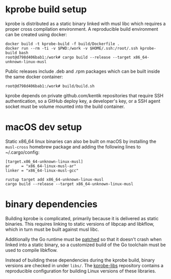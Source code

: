 # kprobe build setup

kprobe is distributed as a static binary linked with musl libc which
requires a proper cross compilation environment. A reproducible
build environment can be created using docker:

```
docker build -t kprobe-build -f build/Dockerfile .
docker run --rm -ti -v $PWD:/work -v $HOME/.ssh:/root/.ssh kprobe-build bash
root@d798d406bab1:/work# cargo build --release --target x86_64-unknown-linux-musl
```

Public releases include .deb and .rpm packages which can be built
inside the same docker container:

```
root@d798d406bab1:/work# build/build.sh
```

kprobe depends on private github.com/kentik repositories that require
SSH authentication, so a GitHub deploy key, a developer's key, or a
SSH agent socket must be volume mounted into the build container.

# macOS dev setup

Static x86_64 linux binaries can also be built on macOS by installing
the `musl-cross` homebrew package and adding the following lines to
~/.cargo/config:

```
[target.x86_64-unknown-linux-musl]
ar     = "x86_64-linux-musl-ar"
linker = "x86_64-linux-musl-gcc"
```

```
rustup target add x86_64-unknown-linux-musl
cargo build --release --target x86_64-unknown-linux-musl
```

# binary dependencies

Building kprobe is complicated, primarily because it is delivered as
static binaries. This requires linking to static versions of libpcap
and libkflow, which in turn must be built against musl libc.

Additionally the Go runtime must be [patched][runtime-patch] so that
it doesn't crash when linked into a static binary, so a customized
build of the Go toolchain must be used to compile libkflow.

Instead of building these dependencies during the kprobe build, binary
versions are checked in under `libs/`. The [kprobe-libs][kprobe-libs]
repository contains a reproducible configuration for building Linux
versions of these libraries.

[kprobe-libs]: https://github.com/kentik/kprobe-libs
[runtime-patch]: https://github.com/kentik/kprobe-libs/blob/master/go-runtime.patch
